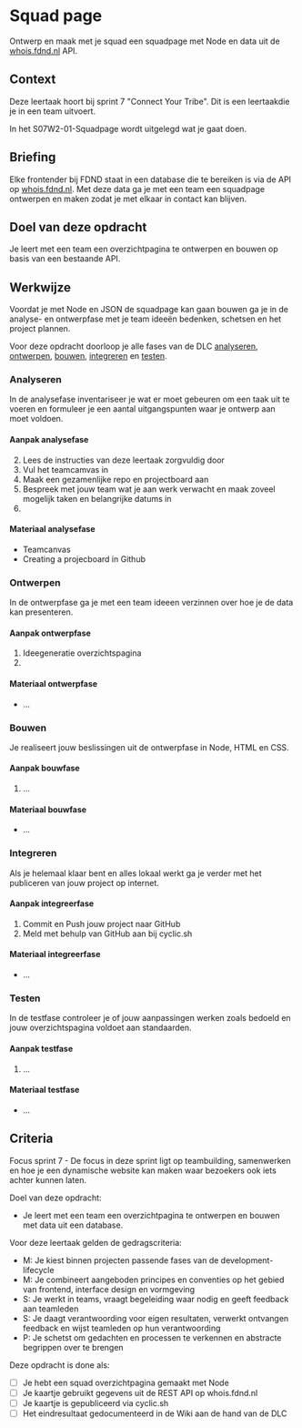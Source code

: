 
# Squad page
Ontwerp en maak met je squad een squadpage met Node en data uit de [whois.fdnd.nl](https://whois.fdnd.nl) API.

## Context
Deze leertaak hoort bij sprint 7 "Connect Your Tribe". Dit is een leertaakdie je in een team uitvoert.

In het S07W2-01-Squadpage wordt uitgelegd wat je gaat doen.


## Briefing
Elke frontender bij FDND staat in een database die te bereiken is via de API op [whois.fdnd.nl](https://whois.fdnd.nl). Met deze data ga je met een team een squadpage ontwerpen en maken zodat je met elkaar in contact kan blijven.


## Doel van deze opdracht
Je leert met een team een overzichtpagina te ontwerpen en bouwen op basis van een bestaande API.


## Werkwijze
Voordat je met Node en JSON de squadpage kan gaan bouwen ga je in de analyse- en ontwerpfase met je team ideeën bedenken, schetsen en het project plannen. 

Voor deze opdracht doorloop je alle fases van de DLC [analyseren](#analyseren), [ontwerpen](#ontwerpen), [bouwen](#bouwen), [integreren](#integreren) en [testen](#testen).


### Analyseren
In de analysefase inventariseer je wat er moet gebeuren om een taak uit te voeren en formuleer je een aantal uitgangspunten waar je ontwerp aan moet voldoen. 




#### Aanpak analysefase

2. Lees de instructies van deze leertaak zorgvuldig door
3. Vul het teamcamvas in
4. Maak een gezamenlijke repo en projectboard aan
5. Bespreek met jouw team wat je aan werk verwacht en maak zoveel mogelijk taken en belangrijke datums in
6. 


#### Materiaal analysefase

- Teamcanvas
- Creating a projecboard in Github





### Ontwerpen
In de ontwerpfase ga je met een team ideeen verzinnen over hoe je de data kan presenteren.


#### Aanpak ontwerpfase

1. Ideegeneratie overzichtspagina
2. 

#### Materiaal ontwerpfase

- ...




### Bouwen
Je realiseert jouw beslissingen uit de ontwerpfase in Node, HTML en CSS.

#### Aanpak bouwfase

1. ...

#### Materiaal bouwfase

- ...




### Integreren
Als je helemaal klaar bent en alles lokaal werkt ga je verder met het publiceren van jouw project op internet. 

#### Aanpak integreerfase

1. Commit en Push jouw project naar GitHub
2. Meld met behulp van GitHub aan bij cyclic.sh

#### Materiaal integreerfase

- ...




### Testen
In de testfase controleer je of jouw aanpassingen werken zoals bedoeld en jouw overzichtspagina voldoet aan standaarden.

#### Aanpak testfase

1. ...

#### Materiaal testfase

- ...





## Criteria

Focus sprint 7 - De focus in deze sprint ligt op teambuilding, samenwerken en hoe je een dynamische website kan maken waar bezoekers ook iets achter kunnen laten.

Doel van deze opdracht:
* Je leert met een team een overzichtpagina te ontwerpen en bouwen met data uit een database.

Voor deze leertaak gelden de gedragscriteria: 
* M: Je kiest binnen projecten passende fases van de development-lifecycle
* M: Je combineert aangeboden principes en conventies op het gebied van frontend, interface design en vormgeving
* S: Je werkt in teams, vraagt begeleiding waar nodig en geeft feedback aan teamleden
* S: Je daagt verantwoording voor eigen resultaten, verwerkt ontvangen feedback en wijst teamleden op hun verantwoording
* P: Je schetst om gedachten en processen te verkennen en abstracte begrippen over te brengen

Deze opdracht is done als:
- [ ] Je hebt een squad overzichtpagina gemaakt met Node
- [ ] Je kaartje gebruikt gegevens uit de REST API op whois.fdnd.nl
- [ ] Je kaartje is gepubliceerd via cyclic.sh
- [ ] Het eindresultaat gedocumenteerd in de Wiki aan de hand van de DLC
